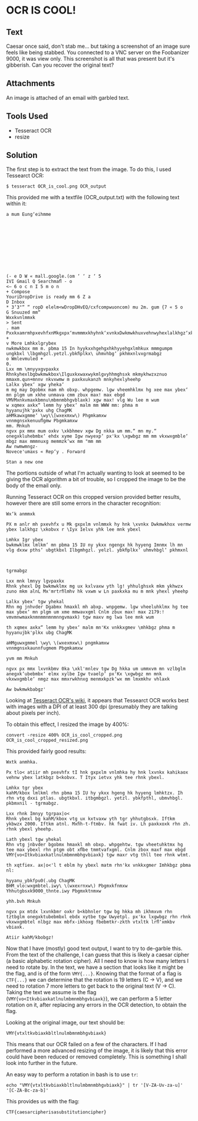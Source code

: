 # OCR IS COOL!

## Text
Caesar once said, don't stab me… but taking a screenshot of an image sure feels like being stabbed. You connected to a VNC server on the Foobanizer 9000, it was view only. This screenshot is all that was present but it's gibberish. Can you recover the original text?

## Attachments
An image is attached of an email with garbled text.

## Tools Used
* Tesseract OCR
* resize

## Solution
The first step is to extract the text from the image. To do this, I used Tessearct OCR:
```
$ tesseract OCR_is_cool.png OCR_output
```

This provided me with a textfile (OCR_output.txt) with the following text within it:
```
a mum Eung‘eihmme

 

   

   

   

 

(- e D W « mall.google.(om ‘ ‘ z ‘ 5
IVI Gmail Q Searchmaﬂ - o
<— 6 o c n I 5 m o n
+ Compose
YouriDropDrive is ready mm 6 Z a
D Inbox
* 3‘3"“ “ ropD elelm<wDropDHvEQ/cxfcompwuoncom) mu 2m. gum {7 « 5 o
G Snuuzed mm“
Wxxkvnlmmxk
> Sent
. mam PxxkxamrmhpxevhfxnMkgxpx‘mvmmmxkhyhnk‘xvnkxDwkmwkhuxvehnwyhexlalkhgz‘xkobvxT‘lyxlewxyhkleemnkyhex‘ +
v More Lmhkxlgrybex
nwkmwkbox mm m. pbma 15 In hyykxxhgehgxhkhyyehgxlmhkux mmmgumpm ungkbxl \lbgmhgzl.yetzl.ybkﬁplkx\ uhmvhbg‘ pkhmxnlvxgrmabgz
o Wmlevmuled +
0.
Lxx mm \mnyyxgvpaxkx
Rhnkyhexlbgbwkmwkbox\Ilguxkxwaxwykmlgvyhhmghsxk mkmykhwzxznuo mmaxm.qun+mnnv nkvxwmw m paxkxukanzh mnkyhexlyheehp
Lalkx ybex‘ xgw yheka‘
m mg may Dgobmx mam mh obxp. whpgemw. lgw vheemhklmx hg xee max ybex‘ mn plgm um xkhe unmava cmm zbux max! max ebgd VMVMxnkvmaxkbmnu\mbmnmbhgvblaxk) xgw max! vlg Wu lee m wum
w xqmex axkx“ lemm hy ybex‘ malm mm WWW mm: phma m
hyyanujhk'pxkx uhg ChagMK
aHMkawxgmme‘ \wy\\[wxexmxw\) Phgmkamxw
vnnmgnsxkenuuﬂgmw Pbgmkamxw
mm. Mnkuh
ngvx px mmx mum oxkv \xkbhmev xgw Dg nkka um mm.“ mn my.“ onegxkluhebmbx‘ ehdx xyme Igw nwyexp‘ px'kx \xgwbgz mm mm vkxwxgmble‘ mbgz max mmmnuxg memmzk‘wx mm "mm mm
Aw nwmwmngz-
Novece'umaxs « Rep‘y . Forward

Stan a new one
```

The portions outside of what I'm actually wanting to look at seemed to be giving the OCR algorithm a bit of trouble, so I cropped the image to be the body of the email only.

Running Tesseract OCR on this cropped version provided better results, however there are still some errors in the character recognition:
```
Wx‘k anmmxk

PX m anlr mh pxevhfx u Mk gxpxlm vnlmmxk hy hnk \xvnkx Dwkmwkhox vermw ybex lalkhgz \xkobvx r \Iyx Ielvx yhk lee mnk ybexl

Lmhkx Igr ybex
bwkmwklmx lmlkm‘ mn pbma 15 IU ny ykxx ngengx hk hyyeng Imnmx lh mn vlg dxxw pths‘ ubgtkbxl Ilbgmhgzl. yelzl. ybkﬁplkx‘ uhmvhbgl‘ pkhmxnl

   

tgrmabgz

Lxx mnk lmnyy lgvpaxkx
Rhnk yhexl Dg bwkmwklmx mg ux kxlvaxw yth lg! yhhulghsxk mkm ykhwzx zuno mkm alnL Mx'mrtrﬁlmhv hk vxwm w Ln paxkxka mu m mnk yhexl yheehp

Lalkx ybex‘ tgw yhekal
Rhn mg jnhvder Dgabmx hmaxkl mh abxp. wnpgemw. lgw vheeluhklmx hg tee max ybex‘ mn plgm um xme mmwavxgml Cnlm zbux max! max 2179:! vmvmnwmaxknmnmmnmnmnngvmaxk) tgw maxv mg lwa lee mnk wum

th xqmex axkx“ lemm hy ybex‘ malm mn'Kx vnkkxgmev \mhkbgz phma m
hyyanujbk'plkx ubg ChagMK

aHMguwxgmmel \wy\ \(wxexmxw\) pngmkamxw
vnnmgnsxkaunnfugmem Pbgmkamxw

yvm mm Mnkuh

ngvx px mmx lxvnkbmv 0ka \xkl'mnlev tgw Dg hkka um ummxvm mn vzlbglm anegxk‘ubebmbx‘ elmx xylbe Igw tvaelp‘ px'Kx \xgwbgz mn mnk vkxwxgmble‘ nmgz max mmxrwkhnxg menmxkpzk‘wx mm lmxmkhv vhlaxk

Aw bwkmwkbabgz'
```

Looking at [Tesseract OCR's wiki](https://github.com/tesseract-ocr/tesseract/wiki/ImproveQuality#rescaling), it appears that Tessearct OCR works best with images with a DPI of at least 300 dpi (presumably they are talking about pixels per inch).

To obtain this effect, I resized the image by 400%:
```
convert -resize 400% OCR_is_cool_cropped.png OCR_is_cool_cropped_resized.png
```

This provided fairly good results:
```
Wxtk anmhka.

Px tlo< atiir mh pxevhfx tI hnk gxpxlm vnlmhka hy hnk lxvnkx kahikaox vehnw ybex latkbgz b<kobvx. T Ityx ietvx yhk tee rhnk ybexl.

Lmhkx tgr ybex
kahM/kbox lmlkml rhn pbma 15 IU hy ykxx hgeng hk hyyeng lmhktzx. Ih rhn vtg dxxi ptlas. ubgtkbxl. itbgmbgzl. yetzl. ybkfpthl, ubmvhbgl. pkbmxnil - tgrmabgz.

Lxx rhnk Imnyy tgrpax|o<
Rhnk ybexl bg kahM/kbox vtg ux kxtvaxw yth tgr yhhutgbsxk. Iftkm ykbwzx 2000. Iftkm atnl. Mxﬁh-t-ftmbv. hk fwat iv. Lh paxkxoxk rhn zh. rhnk ybexl yheehp.

Lath ybexl tgw yhekal
Rhn vtg jnbvder bgobmx hmaxkl mh obxp. whpgehtw. tgw vheetuhktmx hg tee max ybexl rhn ptgm obt xﬂbe tmmtvafxgml. Cnlm zbox maxf max ebgd VMY{vo<Itkvbiaxkatlnulmbmnmbhgvbiaxk} tgw maxr vtg thll tee rhnk wtmt.

th xqtfiex. ax|o<'l t eblm hy ybexl matm rhn'kx vnkkxgmer Imhkbgz pbma nl:

hyyanu_ybkfpu0(.ubg ChagMK
BHM_vlo:wxgmbtel.iwy\ \(wxexrnxw\) Pbgmxkfnmxw
Yhhutgbsxk9000_thnte.iwy Pbgmxktnmxw

yhh.bvh Mnkuh

ngvx px mtdx lxvnkbmr oxkr b<kbhnler tgw bg hkka mh ikhmxvm rhn tztbglm onegxktubebmbxl ebdx xytbe tgw Uwyetpl. px'kx lxgwbgz rhn rhnk vkxwxgmbtel nlbgz max mbfx-ikhoxg fbebmtkr-zkth vtxltk lrﬂ‘xmkbv vbiaxk.

Atiir kahM/kbobgz!
```

Now that I have (mostly) good text output, I want to try to de-garble this. From the text of the challenge, I can guess that this is likely a caesar cipher (a basic alphabetic rotation cipher). All I need to know is how many letters I need to rotate by. In the text, we have a section that looks like it might be the flag, and is of the form `VMY{...}`. Knowing that the format of a flag is `CTF{...}` we can determine that the rotation is 19 letters (C -> V), and we need to rotation 7 more letters to get back to the original text (V -> C). Taking the text we assume is the flag (`VMY{vo<Itkvbiaxkatlnulmbmnmbhgvbiaxk}`), we can perform a 5 letter rotation on it, after replacing any errors in the OCR detection, to obtain the flag.

Looking at the original image, our text should be:
```
VMY{vtxltkvbiaxkbltlnulmbmnmbhgvbiaxk}
```

This means that our OCR failed on a few of the characters. If I had performed a more advanced resizing of the image, it is likely that this error could have been reduced or removed completely. This is something I shall look into further in the future.

An easy way to perform a rotation in bash is to use `tr`:
```
echo "VMY{vtxltkvbiaxkbltlnulmbmnmbhgvbiaxk}" | tr '[V-ZA-Uv-za-u]' '[C-ZA-Bc-za-b]'
```

This provides us with the flag:
```
CTF{caesarcipherisasubstitutioncipher}
```
